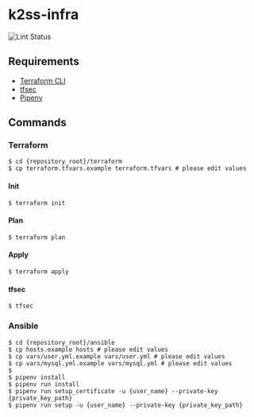 # k2ss-infra

![Lint Status](https://github.com/gotoeveryone/k2ss-infra/workflows/CI/badge.svg)

## Requirements

- [Terraform CLI](https://www.terraform.io/docs/cli-index.html)
- [tfsec](https://aquasecurity.github.io/tfsec/v1.28.1/)
- [Pipenv](https://pipenv-ja.readthedocs.io/ja/translate-ja/)

## Commands

### Terraform

```console
$ cd {repository_root}/terraform
$ cp terraform.tfvars.example terraform.tfvars # please edit values
```

#### Init

```console
$ terraform init
```

#### Plan

```console
$ terraform plan
```

#### Apply

```console
$ terraform apply
```

#### tfsec

```console
$ tfsec
```

### Ansible

```console
$ cd {repository_root}/ansible
$ cp hosts.example hosts # please edit values
$ cp vars/user.yml.example vars/user.yml # please edit values
$ cp vars/mysql.yml.example vars/mysql.yml # please edit values
$
$ pipenv install
$ pipenv run install
$ pipenv run setup_certificate -u {user_name} --private-key {private_key_path}
$ pipenv run setup -u {user_name} --private-key {private_key_path}
```
